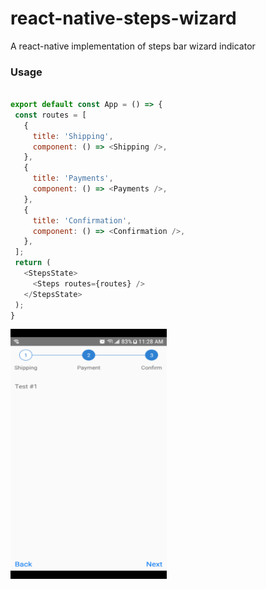 

# react-native-steps-wizard
A react-native implementation of steps bar wizard indicator

### Usage
 ```javascript

export default const App = () => {
  const routes = [
    {
      title: 'Shipping',
      component: () => <Shipping />,
    },
    {
      title: 'Payments',
      component: () => <Payments />,
    },
    {
      title: 'Confirmation',
      component: () => <Confirmation />,
    },
  ];
  return (
    <StepsState>
      <Steps routes={routes} />
    </StepsState>
  );
}
 ```

<img src="https://raw.githubusercontent.com/Roliver-Javier/react-native-steps-wizard/master/flayer.gif" width="250" height="400">
